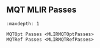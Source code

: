 ## MQT MLIR Passes

```{toctree}
:maxdepth: 1

MQTOpt Passes <MLIRMQTOptPasses>
MQTRef Passes <MLIRMQTRefPasses>
```
